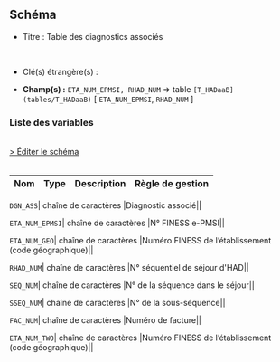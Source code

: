 ## Schéma


- Titre : Table des diagnostics associés
<br />



- Clé(s) étrangère(s) : <br />

- **Champ(s) :** `ETA_NUM_EPMSI, RHAD_NUM`
  => table `[T_HADaaB](tables/T_HADaaB)` [ `ETA_NUM_EPMSI`, `RHAD_NUM` ]<br />

 
### Liste des variables
<br />
<div>
    <a href="https://gitlab.com/healthdatahub/applications-du-hdh/schema-snds/-/tree/master/schemas/PMSI HAD/T_HADaaD.json"
       target="_blank" rel="noopener noreferrer">> Éditer le schéma</a>
</div>
<br />

Nom | Type | Description | Règle de gestion
-|-|-|-



`DGN_ASS`| chaîne de caractères |Diagnostic associé||

`ETA_NUM_EPMSI`| chaîne de caractères |N° FINESS e-PMSI||

`ETA_NUM_GEO`| chaîne de caractères |Numéro FINESS de l’établissement (code géographique)||

`RHAD_NUM`| chaîne de caractères |N° séquentiel de séjour d'HAD||

`SEQ_NUM`| chaîne de caractères |N° de la séquence dans le séjour||

`SSEQ_NUM`| chaîne de caractères |N° de la sous-séquence||

`FAC_NUM`| chaîne de caractères |Numéro de facture||

`ETA_NUM_TWO`| chaîne de caractères |Numéro FINESS de l’établissement (code géographique)||
